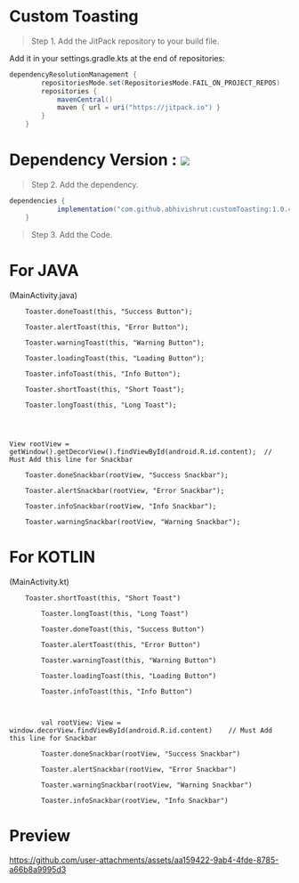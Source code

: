 # Custom Toasting

> Step 1. Add the JitPack repository to your build file.

Add it in your settings.gradle.kts at the end of repositories:

```gradle
dependencyResolutionManagement {
		repositoriesMode.set(RepositoriesMode.FAIL_ON_PROJECT_REPOS)
		repositories {
			mavenCentral()
			maven { url = uri("https://jitpack.io") }
		}
	}
```
# Dependency Version : [![](https://jitpack.io/v/abhivishrut/customToasting.svg)](https://jitpack.io/#abhivishrut/customToasting)
> Step 2. Add the dependency.

```gradle
dependencies {
	        implementation("com.github.abhivishrut:customToasting:1.0.4")
	}
```

> Step 3. Add the Code.
# For JAVA
(MainActivity.java)
```
	Toaster.doneToast(this, "Success Button");

	Toaster.alertToast(this, "Error Button");

	Toaster.warningToast(this, "Warning Button");

	Toaster.loadingToast(this, "Loading Button");

	Toaster.infoToast(this, "Info Button");

	Toaster.shortToast(this, "Short Toast");

	Toaster.longToast(this, "Long Toast");




View rootView = getWindow().getDecorView().findViewById(android.R.id.content);	// Must Add this line for Snackbar

	Toaster.doneSnackbar(rootView, "Success Snackbar");

	Toaster.alertSnackbar(rootView, "Error Snackbar");

	Toaster.infoSnackbar(rootView, "Info Snackbar");

	Toaster.warningSnackbar(rootView, "Warning Snackbar");
```

# For KOTLIN
(MainActivity.kt)
```
	Toaster.shortToast(this, "Short Toast")

        Toaster.longToast(this, "Long Toast")

        Toaster.doneToast(this, "Success Button")

        Toaster.alertToast(this, "Error Button")

        Toaster.warningToast(this, "Warning Button")

        Toaster.loadingToast(this, "Loading Button")

        Toaster.infoToast(this, "Info Button")



        val rootView: View = window.decorView.findViewById(android.R.id.content)	// Must Add this line for Snackbar

        Toaster.doneSnackbar(rootView, "Success Snackbar")

        Toaster.alertSnackbar(rootView, "Error Snackbar")

        Toaster.warningSnackbar(rootView, "Warning Snackbar")

        Toaster.infoSnackbar(rootView, "Info Snackbar")
```

# Preview
https://github.com/user-attachments/assets/aa159422-9ab4-4fde-8785-a66b8a9995d3
